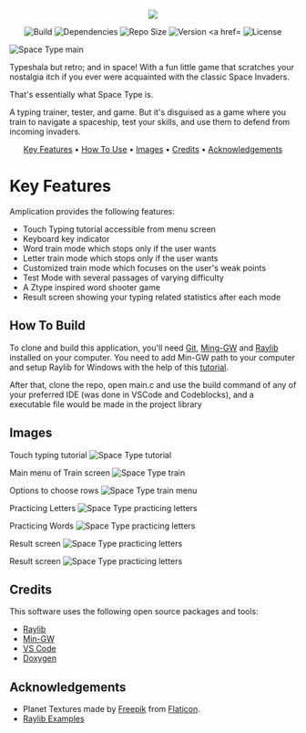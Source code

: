 <p align="center">
<br/>
<img src="https://cdn.discordapp.com/attachments/1058292470141698058/1065269783014162552/Asset_2.png">
</a>
</p>

<p align="center">
  <img src="https://shields.io/badge/build-passing-brightgreen" alt="Build">
  <img src="https://img.shields.io/badge/dependencies-up%20to%20date-brightgreen" alt="Dependencies">
  <img src="https://img.shields.io/badge/size-6.4MB-blue" alt="Repo Size">
  <img src="https://img.shields.io/badge/version-1.0.0-orange" alt="Version
  <a href="https://www.gnu.org/licenses/gpl-3.0">
    <img src="https://img.shields.io/badge/License-GPLv3-blue.svg" alt="License">
  </a>
 
</p>
<img src="https://cdn.discordapp.com/attachments/1058292470141698058/1064952526773956700/image.png" alt="Space Type main">

Typeshala but retro; and in space! With a fun little game that scratches your nostalgia itch if you ever were acquainted with the classic Space Invaders.

That's essentially what Space Type is. 

A typing trainer, tester, and game. But it's disguised as a game where you train to navigate a spaceship, test your skills, and use them to defend from incoming invaders.

<p align="center">
  <a href="#key-features">Key Features</a> •
  <a href="#how-to-build">How To Use</a> •
  <a href="#images">Images</a> •
  <a href="#credits">Credits</a> •
  <a href="#acknowledgements">Acknowledgements</a>
</p>


#  Key Features

Amplication provides the following features:

- Touch Typing tutorial accessible from menu screen
- Keyboard key indicator
- Word train mode which stops only if the user wants
- Letter train mode which stops only if the user wants
- Customized train mode which focuses on the user's weak points
- Test Mode with several passages of varying difficulty
- A Ztype inspired word shooter game
- Result screen showing your typing related statistics after each mode


## How To Build

To clone and build this application, you'll need [Git](https://git-scm.com), [Ming-GW](https://www.mingw-w64.org/) and [Raylib](https://www.raylib.com/) installed on your computer. You need to add Min-GW path to your computer and setup Raylib for Windows with the help of this [tutorial](https://github.com/raysan5/raylib/wiki/Working-on-Windows). 

After that, clone the repo, open main.c and use the build command of any of your preferred IDE (was done in VSCode and Codeblocks), and a executable file would be made in the project library


## Images 

Touch typing tutorial
<img src="https://cdn.discordapp.com/attachments/1058292470141698058/1063875789675835433/image.png" alt="Space Type tutorial">

Main menu of Train screen
<img src="https://cdn.discordapp.com/attachments/970871088542273537/1064985966395277452/Screenshot_128.png" alt="Space Type train">

Options to choose rows
<img src="https://cdn.discordapp.com/attachments/970871088542273537/1064985966684676117/Screenshot_129.png" alt="Space Type train menu">

Practicing Letters
<img src="https://cdn.discordapp.com/attachments/970871088542273537/1064985966995050696/Screenshot_130.png" alt="Space Type practicing letters">

Practicing Words
<img src="https://cdn.discordapp.com/attachments/970871088542273537/1064985966995050696/Screenshot_130.png" alt="Space Type practicing letters">

Result screen
<img src="https://cdn.discordapp.com/attachments/1058292470141698058/1064197543468220526/Screenshot_118.png" alt="Space Type practicing letters">

Result screen
<img src="https://cdn.discordapp.com/attachments/1058292470141698058/1062714965993201724/image.png" alt="Space Type practicing letters">







## Credits

This software uses the following open source packages and tools:

- [Raylib](https://www.raylib.com/)
- [Min-GW](https://www.mingw-w64.org/)
- [VS Code](https://code.visualstudio.com/)
- [Doxygen](https://www.doxygen.nl/)


## Acknowledgements

+ Planet Textures made by [Freepik](https://www.freepik.com/) from [Flaticon](www.flaticon.com).
+ [Raylib Examples](https://www.raylib.com/examples.html)
